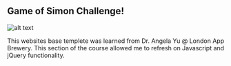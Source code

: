 ## Game of Simon Challenge!

![alt text](simon-gif.gif)

This websites base templete was learned from Dr. Angela Yu @ London App Brewery. This section of the course allowed me to refresh on Javascript and jQuery functionality.  
